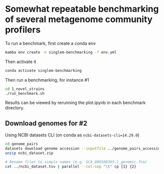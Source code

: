# Somewhat repeatable benchmarking of several metagenome community profilers

To run a benchmark, first create a conda env

```bash
mamba env create -n singlem-benchmarking -f env.yml
```

Then activate it

```bash
conda activate singlem-benchmarking
```

Then run a benchmarking, for instance #1

```bash
cd 1_novel_strains
./run_benchmark.sh
```

Results can be viewed by rerunning the plot.ipynb in each benchmark directory.

## Download genomes for #2

Using NCBI datasets CLI (on conda as `ncbi-datasets-cli=14.29.0`)

```bash
cd genome_pairs
datasets download genome accession --inputfile ../genome_pairs_accessions.txt
unzip ncbi_dataset.zip

# Rename files to simple names (e.g. GCA_000508305.1_genomic.fna)
cat ../ncbi_dataset.tsv | parallel --col-sep "\t" cp {1} {2}
```
